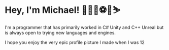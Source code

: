 # Hey, I'm Michael! :wales::weight_lifting_man::soccer::fishing_pole_and_fish::skier:

I'm a programmer that has primarily worked in C# Unity and C++ Unreal but is always open to trying new languages and engines.

I hope you enjoy the very epic profile picture I made when I was 12
